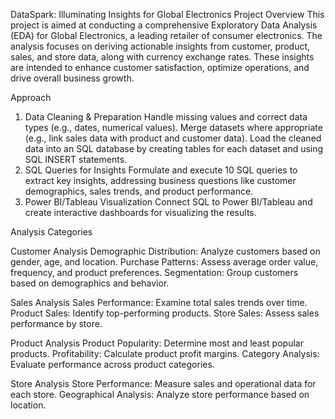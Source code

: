 DataSpark: Illuminating Insights for Global Electronics
Project Overview
This project is aimed at conducting a comprehensive Exploratory Data Analysis (EDA) for Global Electronics, a leading retailer of consumer electronics. The analysis focuses on deriving actionable insights from customer, product, sales, and store data, along with currency exchange rates. These insights are intended to enhance customer satisfaction, optimize operations, and drive overall business growth.

Approach
1. Data Cleaning & Preparation
Handle missing values and correct data types (e.g., dates, numerical values).
Merge datasets where appropriate (e.g., link sales data with product and customer data).
Load the cleaned data into an SQL database by creating tables for each dataset and using SQL INSERT statements.
2. SQL Queries for Insights
Formulate and execute 10 SQL queries to extract key insights, addressing business questions like customer demographics, sales trends, and product performance.
3. Power BI/Tableau Visualization
Connect SQL to Power BI/Tableau and create interactive dashboards for visualizing the results.


Analysis Categories

Customer Analysis
Demographic Distribution: Analyze customers based on gender, age, and location.
Purchase Patterns: Assess average order value, frequency, and product preferences.
Segmentation: Group customers based on demographics and behavior.

Sales Analysis
Sales Performance: Examine total sales trends over time.
Product Sales: Identify top-performing products.
Store Sales: Assess sales performance by store.

Product Analysis
Product Popularity: Determine most and least popular products.
Profitability: Calculate product profit margins.
Category Analysis: Evaluate performance across product categories.

Store Analysis
Store Performance: Measure sales and operational data for each store.
Geographical Analysis: Analyze store performance based on location.
